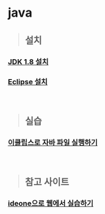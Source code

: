 # java

> ## 설치

### [JDK 1.8 설치](https://github.com/ka0824/java/blob/main/installation/install_java.md)

### [Eclipse 설치](https://github.com/ka0824/java/tree/main/installation/install_eclipse.md)
<br />

> ## 실습

### [이클립스로 자바 파일 실행하기](https://github.com/ka0824/java/blob/main/training/use_eclipse.md)

<br />

> ## 참고 사이트

### [ideone으로 웹에서 실습하기](https://ideone.com/)
